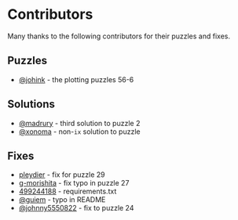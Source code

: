# Contributors

Many thanks to the following contributors for their puzzles and fixes.

## Puzzles

- [@johink](https://github.com/johink) - the plotting puzzles 56-6

## Solutions

- [@madrury](https://github.com/madrury) - third solution to puzzle 2
- [@xonoma](https://github.com/xonoma) - non-`ix` solution to puzzle 

## Fixes

- [pleydier](https://github.com/pleydier) - fix for puzzle 29
- [g-morishita](https://github.com/g-morishita) - fix typo in puzzle 27
- [499244188](https://github.com/499244188) - requirements.txt
- [@guiem](https://github.com/guiem) - typo in README
- [@johnny5550822](https://github.com/johnny5550822) - fix to puzzle 24
